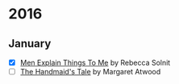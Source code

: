 # 2016

## January

- [x] [Men Explain Things To Me](http://www.amazon.com/Men-Explain-Things-Updated-Edition/dp/1608464962) by Rebecca Solnit
- [ ] [The Handmaid's Tale](https://en.wikipedia.org/wiki/The_Handmaid%27s_Tale) by Margaret Atwood
